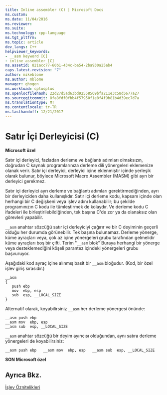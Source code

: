 ```yaml
---
title: Inline assembler (C) | Microsoft Docs
ms.custom: 
ms.date: 11/04/2016
ms.reviewer: 
ms.suite: 
ms.technology: cpp-language
ms.tgt_pltfrm: 
ms.topic: article
dev_langs: C++
helpviewer_keywords:
- __asm keyword [C]
- inline assembler [C]
ms.assetid: 821acc77-60b1-434c-ba54-2ba930a25ab4
caps.latest.revision: "7"
author: mikeblome
ms.author: mblome
manager: ghogen
ms.workload: cplusplus
ms.openlocfilehash: 22d27d5ad63bd92558569bfa211e3c58d5677a27
ms.sourcegitcommit: 8fa8fdf0fbb4f57950f1e8f4f9b81b4d39ec7d7a
ms.translationtype: MT
ms.contentlocale: tr-TR
ms.lasthandoff: 12/21/2017
---
```

# <a name="inline-assembler-c"></a>Satır İçi Derleyicisi (C)
**Microsoft özel**  
  
 Satır içi derleyici, fazladan derleme ve bağlantı adımları olmaksızın, doğrudan C kaynak programlarınıza derleme dili yönergeleri eklemenize olanak verir. Satır içi derleyici, derleyici içine eklenmiştir içinde yerleşik olarak bulunur, böylece Microsoft Macro Assembler (MASM) gibi ayrı bir derleyici gerekmez.  
  
 Satır içi derleyici ayrı derleme ve bağlantı adımları gerektirmediğinden, ayrı bir derleyiciden daha kullanışlıdır. Satır içi derleme kodu, kapsam içinde olan herhangi bir C değişkeni veya işlev adını kullanabilir; bu şekilde programınızın C kodu ile tümleştirmek de kolaydır. Ve derleme kodu C ifadeleri ile birleştirilebildiğinden, tek başına C'de zor ya da olanaksız olan görevleri yapabilir.  
  
 `__asm` anahtar sözcüğü satır içi derleyiciyi çağırır ve bir C deyiminin geçerli olduğu her durumda görünebilir. Tek başına bulunamaz. Derleme yönerge, küme ayraçları veya, çok az içine yönergeleri grubu tarafından gelmelidir küme ayraçları boş bir çifti. Terim "`__asm` blok" Buraya herhangi bir yönerge veya desteklemediğini köşeli parantez içindeki yönergeleri grubu başvuruyor.  
  
 Aşağıdaki kod ayraç içine alınmış basit bir `__asm` bloğudur. (Kod, bir özel işlev giriş sırasıdır.)  
  
```  
__asm  
{  
   push ebp  
   mov  ebp, esp  
   sub  esp, __LOCAL_SIZE  
}  
```  
  
 Alternatif olarak, koyabilirsiniz `__asm` her derleme yönergesi önünde:  
  
```  
__asm push ebp  
__asm mov  ebp, esp  
__asm sub  esp, __LOCAL_SIZE  
```  
  
 `__asm` anahtar sözcüğü bir deyim ayırıcısı olduğundan, aynı satıra derleme yönergeleri de koyabilirsiniz:  
  
```  
__asm push ebp   __asm mov  ebp, esp   __asm sub  esp, __LOCAL_SIZE   
```  
  
 **SON Microsoft özel**  
  
## <a name="see-also"></a>Ayrıca Bkz.  
 [İşlev Öznitelikleri](../c-language/function-attributes.md)